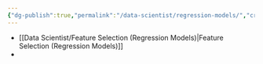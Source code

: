 ```yaml
---
{"dg-publish":true,"permalink":"/data-scientist/regression-models/","created":"2023-11-14T20:52:38.220+01:00","updated":"2024-03-02T15:10:16.000+01:00"}
---
```



- [[Data Scientist/Feature Selection (Regression Models)\|Feature Selection (Regression Models)]]
- 